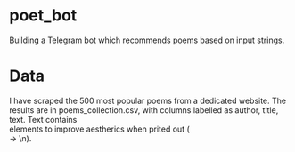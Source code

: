 # poet_bot

Building a Telegram bot which recommends poems based on input strings.

# Data

I have scraped the 500 most popular poems from a dedicated website. The results are in poems_collection.csv, with columns labelled as author, title, text. Text contains <br /> elements to improve aestherics when prited out (<br /> -> \n).


